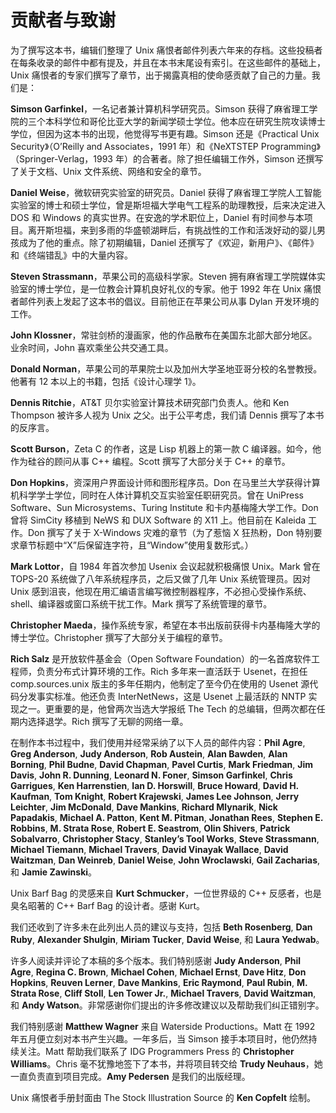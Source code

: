 # 贡献者与致谢

为了撰写这本书，编辑们整理了 Unix 痛恨者邮件列表六年来的存档。这些投稿者在每条收录的邮件中都有提及，并且在本书末尾设有索引。在这些邮件的基础上，Unix 痛恨者的专家们撰写了章节，出于揭露真相的使命感贡献了自己的力量。我们是：

**Simson Garfinkel**，一名记者兼计算机科学研究员。Simson 获得了麻省理工学院的三个本科学位和哥伦比亚大学的新闻学硕士学位。他本应在研究生院攻读博士学位，但因为这本书的出现，他觉得写书更有趣。Simson 还是《Practical Unix Security》（O’Reilly and Associates，1991 年）和《NeXTSTEP Programming》（Springer-Verlag，1993 年）的合著者。除了担任编辑工作外，Simson 还撰写了关于文档、Unix 文件系统、网络和安全的章节。

**Daniel Weise**，微软研究实验室的研究员。Daniel 获得了麻省理工学院人工智能实验室的博士和硕士学位，曾是斯坦福大学电气工程系的助理教授，后来决定进入 DOS 和 Windows 的真实世界。在安逸的学术职位上，Daniel 有时间参与本项目。离开斯坦福，来到多雨的华盛顿湖畔后，有挑战性的工作和活泼好动的婴儿男孩成为了他的重点。除了初期编辑，Daniel 还撰写了《欢迎，新用户》、《邮件》和《终端错乱》中的大量内容。

**Steven Strassmann**，苹果公司的高级科学家。Steven 拥有麻省理工学院媒体实验室的博士学位，是一位教会计算机良好礼仪的专家。他于 1992 年在 Unix 痛恨者邮件列表上发起了这本书的倡议。目前他正在苹果公司从事 Dylan 开发环境的工作。

**John Klossner**，常驻剑桥的漫画家，他的作品散布在美国东北部大部分地区。业余时间，John 喜欢乘坐公共交通工具。

**Donald Norman**，苹果公司的苹果院士以及加州大学圣地亚哥分校的名誉教授。他著有 12 本以上的书籍，包括《设计心理学 1》。

**Dennis Ritchie**，AT\&T 贝尔实验室计算技术研究部门负责人。他和 Ken Thompson 被许多人视为 Unix 之父。出于公平考虑，我们请 Dennis 撰写了本书的反序言。

**Scott Burson**，Zeta C 的作者，这是 Lisp 机器上的第一款 C 编译器。如今，他作为硅谷的顾问从事 C++ 编程。Scott 撰写了大部分关于 C++ 的章节。

**Don Hopkins**，资深用户界面设计师和图形程序员。Don 在马里兰大学获得计算机科学学士学位，同时在人体计算机交互实验室任职研究员。曾在 UniPress Software、Sun Microsystems、Turing Institute 和卡内基梅隆大学工作。Don 曾将 SimCity 移植到 NeWS 和 DUX Software 的 X11 上。他目前在 Kaleida 工作。Don 撰写了关于 X-Windows 灾难的章节（为了惹恼 X 狂热粉，Don 特别要求章节标题中“X”后保留连字符，且“Window”使用复数形式。）

**Mark Lottor**，自 1984 年首次参加 Usenix 会议起就积极痛恨 Unix。Mark 曾在 TOPS-20 系统做了八年系统程序员，之后又做了几年 Unix 系统管理员。因对 Unix 感到沮丧，他现在用汇编语言编写微控制器程序，不必担心受操作系统、shell、编译器或窗口系统干扰工作。Mark 撰写了系统管理的章节。

**Christopher Maeda**，操作系统专家，希望在本书出版前获得卡内基梅隆大学的博士学位。Christopher 撰写了大部分关于编程的章节。

**Rich Salz** 是开放软件基金会（Open Software Foundation）的一名首席软件工程师，负责分布式计算环境的工作。Rich 多年来一直活跃于 Usenet，在担任 comp.sources.unix 版主的多年任期内，他制定了至今仍在使用的 Usenet 源代码分发事实标准。他还负责 InterNetNews，这是 Usenet 上最活跃的 NNTP 实现之一。更重要的是，他曾两次当选大学报纸 The Tech 的总编辑，但两次都在任期内选择退学。Rich 撰写了无聊的网络一章。

在制作本书过程中，我们使用并经常采纳了以下人员的邮件内容：**Phil Agre**, **Greg Anderson**, **Judy Anderson**, **Rob Austein**, **Alan Bawden**, **Alan Borning**, **Phil Budne**, **David Chapman**, **Pavel Curtis**, **Mark Friedman**, **Jim Davis**, **John R. Dunning**, **Leonard N. Foner**, **Simson Garfinkel**, **Chris Garrigues**, **Ken Harrenstien**, **Ian D. Horswill**, **Bruce Howard**, **David H. Kaufman**, **Tom Knight**, **Robert Krajewski**, **James Lee Johnson**, **Jerry Leichter**, **Jim McDonald**, **Dave Mankins**, **Richard Mlynarik**, **Nick Papadakis**, **Michael A. Patton**, **Kent M. Pitman**, **Jonathan Rees**, **Stephen E. Robbins**, **M. Strata Rose**, **Robert E. Seastrom**, **Olin Shivers**, **Patrick Sobalvarro**, **Christopher Stacy**, **Stanley’s Tool Works**, **Steve Strassmann**, **Michael Tiemann**, **Michael Travers**, **David Vinayak Wallace**, **David Waitzman**, **Dan Weinreb**, **Daniel Weise**, **John Wroclawski**, **Gail Zacharias**, 和 **Jamie Zawinski**。

Unix Barf Bag 的灵感来自 **Kurt Schmucker**，一位世界级的 C++ 反感者，也是臭名昭著的 C++ Barf Bag 的设计者。感谢 Kurt。

我们还收到了许多未在此列出人员的建议与支持，包括 **Beth Rosenberg**, **Dan Ruby**, **Alexander Shulgin**, **Miriam Tucker**, **David Weise**, 和 **Laura Yedwab**。

许多人阅读并评论了本稿的多个版本。我们特别感谢 **Judy Anderson**, **Phil Agre**, **Regina C. Brown**, **Michael Cohen**, **Michael Ernst**, **Dave Hitz**, **Don Hopkins**, **Reuven Lerner**, **Dave Mankins**, **Eric Raymond**, **Paul Rubin**, **M. Strata Rose**, **Cliff Stoll**, **Len Tower Jr.**, **Michael Travers**, **David Waitzman**, 和 **Andy Watson**。非常感谢你们提出的许多修改建议以及帮助我们纠正错别字。

我们特别感谢 **Matthew Wagner** 来自 Waterside Productions。Matt 在 1992 年五月便立刻对本书产生兴趣。一年多后，当 Simson 接手本项目时，他仍然持续关注。Matt 帮助我们联系了 IDG Programmers Press 的 **Christopher Williams**。Chris 毫不犹豫地签下了本书，并将项目转交给 **Trudy Neuhaus**，她一直负责直到项目完成。**Amy Pedersen** 是我们的出版经理。

Unix 痛恨者手册封面由 The Stock Illustration Source 的 **Ken Copfelt** 绘制。
